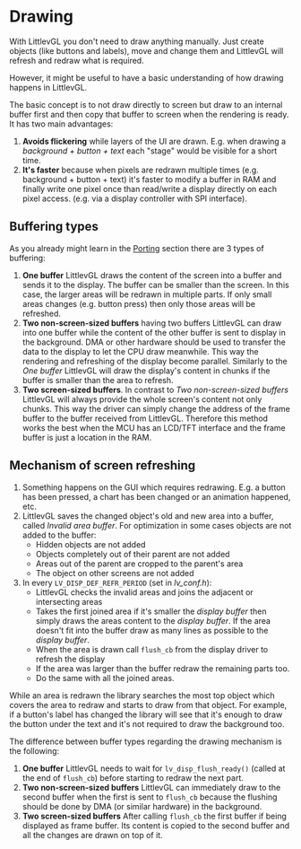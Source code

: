 # Drawing

With LittlevGL you don't need to draw anything manually. Just create objects (like buttons and labels), move and change them and LittlevGL will refresh and redraw what is required.

However, it might be useful to have a basic understanding of how drawing happens in LittlevGL.

The basic concept is to not draw directly to screen but draw to an internal buffer first and then copy that buffer to screen when the rendering is ready. It has two main advantages:
1. **Avoids flickering** while layers of the UI are drawn. E.g. when drawing a *background + button + text* each "stage" would be visible for a short time.
2. **It's faster** because when pixels are redrawn multiple times (e.g. background + button + text) it's faster to modify a buffer in RAM and finally write one pixel once 
than read/write a display directly on each pixel access. (e.g. via a display controller with SPI interface).

## Buffering types

As you already might learn in the [Porting](/porting/display) section there are 3 types of buffering:
1. **One buffer** LittlevGL draws the content of the screen into a buffer and sends it to the display. The buffer can be smaller than the screen. In this case, the larger areas will be redrawn in multiple parts. If only small areas changes (e.g. button press) then only those areas will be refreshed.
2. **Two non-screen-sized buffers** having two buffers LittlevGL can draw into one buffer while the content of the other buffer is sent to display in the background.
DMA or other hardware should be used to transfer the data to the display to let the CPU draw meanwhile.
This way the rendering and refreshing of the display become parallel. Similarly to the *One buffer* LittlevGL will draw the display's content in chunks if the buffer is smaller than the area to refresh.
3. **Two screen-sized buffers**.
In contrast to *Two non-screen-sized buffers* LittlevGL will always provide the whole screen's content not only chunks. This way the driver can simply change the address of the frame buffer to the buffer received from LittlevGL.
Therefore this method works the best when the MCU has an LCD/TFT interface and the frame buffer is just a location in the RAM.

## Mechanism of screen refreshing

1. Something happens on the GUI which requires redrawing. E.g. a button has been pressed, a chart has been changed or an animation happened, etc.
2. LittlevGL saves the changed object's old and new area into a buffer, called *Invalid area buffer*. For optimization in some cases objects are not added to the buffer:
    - Hidden objects are not added
    - Objects completely out of their parent are not added
    - Areas out of the parent are cropped to the parent's area
    - The object on other screens are not added
3. In every `LV_DISP_DEF_REFR_PERIOD` (set in *lv_conf.h*):
    - LittlevGL checks the invalid areas and joins the adjacent or intersecting areas
    - Takes the first joined area if it's smaller the *display buffer* then simply draws the areas content to the *display buffer*. If the area doesn't fit into the buffer draw as many lines as possible to the *display buffer*. 
    - When the area is drawn call `flush_cb` from the display driver to refresh the display
    - If the area was larger than the buffer redraw the remaining parts too.
    - Do the same with all the joined areas.
 
While an area is redrawn the library searches the most top object which covers the area to redraw and starts to draw from that object. 
For example, if a button's label has changed the library will see that it's enough to draw the button under the text and it's not required to draw the background too. 
 
The difference between buffer types regarding the drawing mechanism is the following: 
1. **One buffer** LittlevGL needs to wait for `lv_disp_flush_ready()` (called at the end of `flush_cb`) before starting to redraw the next part.
2. **Two non-screen-sized buffers** LittlevGL can immediately draw to the second buffer when the first is sent to `flush_cb` because the flushing should be done by DMA (or similar hardware) in the background.
3. **Two screen-sized buffers** After calling `flush_cb` the first buffer if being displayed as frame buffer. Its content is copied to the second buffer and all the changes are drawn on top of it. 
 
 
